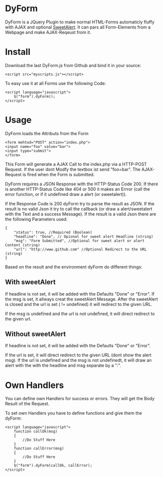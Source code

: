 # DyForm
DyForm is a JQuery Plugin to make normal HTML-Forms automaticly fluffy with AJAX and optional [SweetAlert](http://t4t5.github.io/sweetalert/). It can pars all Form-Elements from a Webpage and make AJAX-Reqeust from it.

# Install
Download the last DyForm.js from Github and bind it in your source:

    <script src="myscripts.js"></script>

To easy use it at all Forms use the following Code:

    <script language="javascript">
	    $("form").dyForm();
    </script>

# Usage
DyForm loads the Attributs from the Form

    <form mehtod="POST" action="index.php">
    <input name="foo" value="bar">
    <input type="submit">
    </form>

This Form will generate a AJAX Call to the index.php via a HTTP-POST Request. If the user dont Modfy the textbox ist send "foo=bar". The AJAX-Request is fired when the Form is submitted.

DyForm requires a JSON Response with the HTTP-Status Code 200. If there is another HTTP-Status Code like 404 or 500 it makes an Errror (call the error function, or if it undefined draw a alert (or sweetalert)).

If the Response Code is 200 dyForm try to parse the  result as JSON. If the result is no valid Json it try to call the callback (or draw a alert/sweetalert with the Text and a success Message). If the result is a valid Json there are the following Parameters used:

    {
		"status": true, //Required (Boolean)
		"headline": "Done", // Opional for sweet alert Headline (string)
		"msg": "Form Submitted", //Optional for sweet alert or alert Content (string)
		"url": "http://www.github.com" //Optional Redirect to the URL (string)
	}

Based on the result and the environment dyForm do different things:

## With sweetAlert
If headline is not set, it will be added with the Defaults "Done" or "Error". If the msg is set, it allways creat the sweetAlert Message. After the sweetAlert is closed and the url is set ( != undefined) it will redirect to the given URL.

If the msg is undefined and the url is not undefined, it will direct redirect to the given url.

## Without sweetAlert
If headline is not set, it will be added with the Defaults "Done" or "Error".

If the url is set, it will direct redirect to the given URL (dont show the alert msg). If the url is undefined and the msg is not undefinedt, it will draw an alert with the with the headline and msg separate by a ":".

# Own Handlers
You can define own Handlers for success or errors. They will get the Body Result of the Request.

To set own Handlers you have to define functions and give them the dyForm:

    <script language="javascript">
	    function callOk(msg)
	    {
		    //Do Stuff Here
	    }
	    function callError(msg)
	    {
		    //Do Stuff Here
	    }
	    $("form").dyForm(callOk, callError);
    </script>
